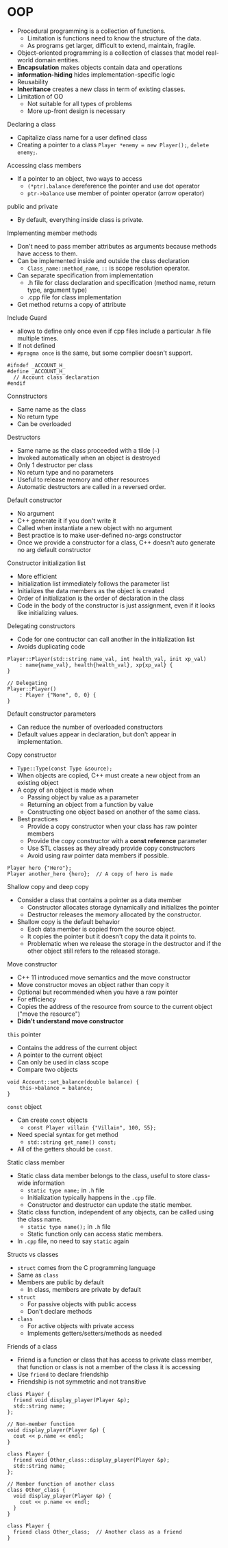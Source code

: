 # OOP

- Procedural programming is a collection of functions.
  - Limitation is functions need to know the structure of the data.
  - As programs get larger, difficult to extend, maintain, fragile.
- Object-oriented programming is a collection of classes that model real-world domain entities.
- **Encapsulation** makes objects contain data and operations
- **information-hiding** hides implementation-specific logic
- Reusability
- **Inheritance** creates a new class in term of existing classes.
- Limitation of OO
  - Not suitable for all types of problems
  - More up-front design is necessary

Declaring a class
- Capitalize class name for a user defined class
- Creating a pointer to a class `Player *enemy = new Player();`, `delete enemy;`.

Accessing class members
- If a pointer to an object, two ways to access
  - `(*ptr).balance` dereference the pointer and use dot operator
  - `ptr->balance` use member of pointer operator (arrow operator)

public and private
- By default, everything inside class is private.

Implementing member methods
- Don't need to pass member attributes as arguments because methods have access to them.
- Can be implemented inside and outside the class declaration
  - `Class_name::method_name`, `::` is scope resolution operator.
- Can separate specification from implementation
  - .h file for class declaration and specification (method name, return type, argument type)
  - .cpp file for class implementation
- Get method returns a copy of attribute

Include Guard 
- allows to define only once even if cpp files include a particular .h file multiple times.
- If not defined
- `#pragma once` is the same, but some complier doesn't support.

```
#ifndef _ACCOUNT_H_
#define _ACCOUNT_H_
  // Account class declaration
#endif
```

Connstructors
- Same name as the class
- No return type
- Can be overloaded

Destructors
- Same name as the class proceeded with a tilde (`~`)
- Invoked automatically when an object is destroyed
- Only 1 destructor per class
- No return type and no parameters
- Useful to release memory and other resources
- Automatic destructors are called in a reversed order.

Default constructor
- No argument
- C++ generate it if you don't write it
- Called when instantiate a new object with no argument
- Best practice is to make user-defined no-args constructor
- Once we provide a constructor for a class, C++ doesn't auto generate no arg default constructor

Constructor initialization list
- More efficient
- Initialization list immediately follows the parameter list
- Initializes the data members as the object is created
- Order of initialization is the order of declaration in the class
- Code in the body of the constructor is just assignment, even if it looks like initializing values.

Delegating constructors
- Code for one contructor can call another in the initialization list
- Avoids duplicating code

```
Player::Player(std::string name_val, int health_val, init xp_val)
    : name{name_val}, health{health_val}, xp{xp_val} {
}

// Delegating
Player::Player()
    : Player {"None", 0, 0} {
}
```

Default constructor parameters
- Can reduce the number of overloaded constructors
- Default values appear in declaration, but don't appear in implementation.

Copy constructor
- `Type::Type(const Type &source);`
- When objects are copied, C++ must create a new object from an existing object
- A copy of an object is made when
  - Passing object by value as a parameter
  - Returning an object from a function by value
  - Constructing one object based on another of the same class.
- Best practices
  - Provide a copy constructor when your class has raw pointer members
  - Provide the copy constructor with a **const reference** parameter
  - Use STL classes as they already provide copy constructors
  - Avoid using raw pointer data members if possible.

```
Player hero {"Hero"};
Player another_hero {hero};  // A copy of hero is made
```

Shallow copy and deep copy
- Consider a class that contains a pointer as a data member
  - Constructor allocates storage dynamically and initializes the pointer
  - Destructor releases the memory allocated by the constructor.
- Shallow copy is the default behavior
  - Each data member is copied from the source object.
  - It copies the pointer but it doesn't copy the data it points to.
  - Problematic when we release the storage in the destructor and if the other object still refers to the released storage. 

Move constructor
- C++ 11 introduced move semantics and the move constructor
- Move constructor moves an object rather than copy it
- Optional but recommended when you have a raw pointer
- For efficiency
- Copies the address of the resource from source to the current object ("move the resource")
- **Didn't understand move constructor**

`this` pointer
- Contains the address of the current object
- A pointer to the current object
- Can only be used in class scope
- Compare two objects

```
void Account::set_balance(double balance) {
    this->balance = balance;
}
```

`const` object
- Can create `const` objects
  - `const Player villain {"Villain", 100, 55};`
- Need special syntax for get method
  - `std::string get_name() const;`
- All of the getters should be `const`.

Static class member
- Static class data member belongs to the class, useful to store class-wide information
  - `static type name;` in `.h` file
  - Initialization typically happens in the `.cpp` file.
  - Constructor and destructor can update the static member.
- Static class function, independent of any objects, can be called using the class name.
  - `static type name();` in `.h` file
  - Static function only can access static members.
- In `.cpp` file, no need to say `static` again

Structs vs classes
- `struct` comes from the C programming language
- Same as `class`
- Members are public by default
  - In class, members are private by default
- `struct`
  - For passive objects with public access
  - Don't declare methods
- `class`
  - For active objects with private access
  - Implements getters/setters/methods as needed

Friends of a class
- Friend is a function or class that has access to private class member, that function or class is not a member of the class it is accessing
- Use `friend` to declare friendship
- Friendship is not symmetric and not transitive

```
class Player {
  friend void display_player(Player &p);
  std::string name;
};

// Non-member function
void display_player(Player &p) {
  cout << p.name << endl;
}

class Player {
  friend void Other_class::display_player(Player &p);
  std::string name;
};

// Member function of another class
class Other_class {
  void display_player(Player &p) {
    cout << p.name << endl;
  }
}

class Player {
  friend class Other_class;  // Another class as a friend
}
```